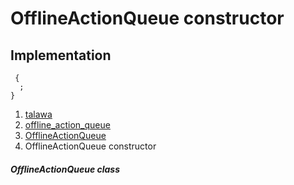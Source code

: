 
<div>

# OfflineActionQueue constructor

</div>






## Implementation

``` language-dart
 {
  ;
}
```







1.  [talawa](../../index.html)
2.  [offline_action_queue](../../services_caching_offline_action_queue/)
3.  [OfflineActionQueue](../../services_caching_offline_action_queue/OfflineActionQueue-class.html)
4.  OfflineActionQueue constructor

##### OfflineActionQueue class







